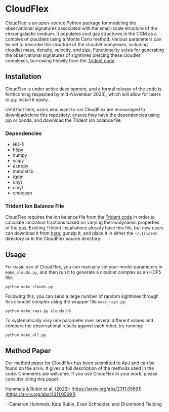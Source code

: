 # CloudFlex

CloudFlex is an open-source Python package for modeling the observational
signatures associated with the small-scale structure of the circumgalactic medium.
It populates cool gas structures in the CGM as a complex of cloudlets using
a Monte Carlo method.  Various parameters can be set to describe the
structure of the cloudlet complexes, including cloudlet mass, density, velocity,
and size.  Functionality exists for generating the observational signatures
of sightlines piercing these cloudlet complexes, borrowing heavily from the
[Trident code](https://github.com/trident-project/trident).

## Installation

CloudFlex is under active development, and a formal release of the code is forthcoming
(expected by mid-November 2023), which will allow for users to `pip` install it easily.

Until that time, users who want to run CloudFlex are encouraged to download/clone
this repository, ensure they have the dependencies using pip or conda, and download
the Trident ion balance file.

### Dependencies

 * HDF5
 * h5py
 * numpy
 * scipy
 * astropy
 * matplotlib
 * tqdm
 * unyt
 * cmyt
 * cmocean

### Trident Ion Balance File

CloudFlex requires the ion balance file from the
[Trident code](https://github.com/trident-project/trident) in order to calculate
ionization fractions based on varying thermodynamic properties of the gas.  Existing
Trident installations already have this file, but new users can download it from
[here](http://trident-project.org/data/ion_table/hm2012_hr.h5.gz), gunzip it, and
place it in either the `~/.trident` directory or in the CloudFlex source directory.

## Usage

For basic use of CloudFlex, you can manually set your model parameters in
`make_clouds.py`, and then run it to generate a cloudlet complex as an HDF5 file:

```
python make_clouds.py
```

Following this, you can send a large number of random sightlines through this cloudlet
complex using the wrapper file `make_rays.py`:

```
python make_rays.py clouds.h5
```

To systematically vary one parameter over several different values and compare the
observational results against each other, try running:

```
python make_all.py
```

## Method Paper

Our method paper for CloudFlex has been submitted to ApJ and can be found on the arxiv.
It gives a full description of the methods used in the code.  Comments are welcome.
If you use CloudFlex in your work, please consider citing this paper:

Hummels & Rubin et al. (2023): [https://arxiv.org/abs/2311.05691](https://arxiv.org/abs/2311.05691)

--Cameron Hummels, Kate Rubin, Evan Schneider, and Drummond Fielding

